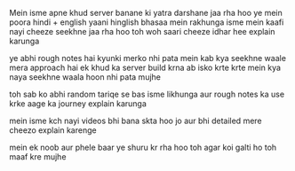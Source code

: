 Mein isme apne khud server banane ki yatra darshane jaa rha hoo
ye mein poora hindi + english yaani hinglish bhasaa mein rakhunga isme mein kaafi nayi cheeze seekhne jaa rha hoo
toh woh saari cheeze idhar hee explain karunga 

ye abhi rough notes hai kyunki merko nhi pata mein kab kya seekhne waale 
mera approach hai ek khud ka server build krna ab isko krte krte mein kya naya seekhne waala hoon nhi pata mujhe 

toh sab ko abhi random tariqe se bas isme likhunga aur rough notes ka use krke aage ka journey explain karunga

mein isme kch nayi videos bhi bana skta hoo jo aur bhi detailed mere cheezo explain karenge 


mein ek noob aur phele baar ye shuru kr rha hoo 
toh agar koi galti ho toh maaf kre mujhe